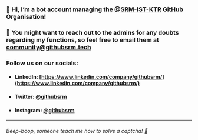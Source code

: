 ### 👋 Hi, I’m a bot account managing the [@SRM-IST-KTR](https://github.com/SRM-IST-KTR) GitHub Organisation!
### 👀 You might want to reach out to the admins for any doubts regarding my functions, so feel free to email them at [community@githubsrm.tech](mailto:community@githubsrm.tech)

### Follow us on our socials:
- #### LinkedIn: [https://www.linkedin.com/company/githubsrm/](https://www.linkedin.com/company/githubsrm/)
- #### Twitter: [@githubsrm](https://twitter.com/githubsrm)
- #### Instagram: [@githubsrm](https://www.instagram.com/githubsrm/)

---
###### Beep-boop, someone teach me how to solve a captcha! :robot:
